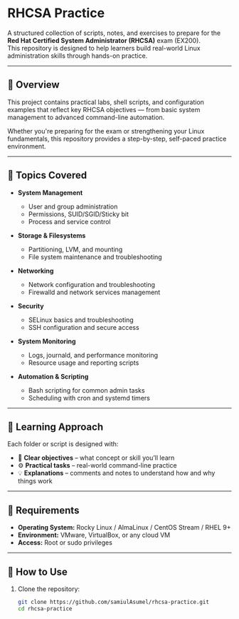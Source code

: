 # RHCSA Practice

A structured collection of scripts, notes, and exercises to prepare for the **Red Hat Certified System Administrator (RHCSA)** exam (EX200).  
This repository is designed to help learners build real-world Linux administration skills through hands-on practice.

---

## 🚀 Overview

This project contains practical labs, shell scripts, and configuration examples that reflect key RHCSA objectives — from basic system management to advanced command-line automation.

Whether you're preparing for the exam or strengthening your Linux fundamentals, this repository provides a step-by-step, self-paced practice environment.

---

## 🧩 Topics Covered

- **System Management**

  - User and group administration
  - Permissions, SUID/SGID/Sticky bit
  - Process and service control

- **Storage & Filesystems**

  - Partitioning, LVM, and mounting
  - File system maintenance and troubleshooting

- **Networking**

  - Network configuration and troubleshooting
  - Firewalld and network services management

- **Security**

  - SELinux basics and troubleshooting
  - SSH configuration and secure access

- **System Monitoring**

  - Logs, journald, and performance monitoring
  - Resource usage and reporting scripts

- **Automation & Scripting**
  - Bash scripting for common admin tasks
  - Scheduling with cron and systemd timers

---

## 🧠 Learning Approach

Each folder or script is designed with:

- 📝 **Clear objectives** – what concept or skill you’ll learn
- ⚙️ **Practical tasks** – real-world command-line practice
- 💡 **Explanations** – comments and notes to understand how and why things work

---

## 🧰 Requirements

- **Operating System:** Rocky Linux / AlmaLinux / CentOS Stream / RHEL 9+
- **Environment:** VMware, VirtualBox, or any cloud VM
- **Access:** Root or sudo privileges

---

## 🧪 How to Use

1. Clone the repository:
   ```bash
   git clone https://github.com/samiulAsumel/rhcsa-practice.git
   cd rhcsa-practice
   ```
